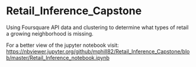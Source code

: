 # Retail_Inference_Capstone
Using Foursquare API data and clustering to determine what types of retail a growing neighborhood is missing.

For a better view of the jupyter notebook visit: https://nbviewer.jupyter.org/github/mphill82/Retail_Inference_Capstone/blob/master/Retail_Inference_notebook.ipynb
